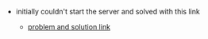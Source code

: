 - initially couldn't start the server and solved with this link
 
   - [problem and solution link](https://stackoverflow.com/questions/22380119/why-does-my-spring-boot-app-always-shutdown-immediately-after-starting)
